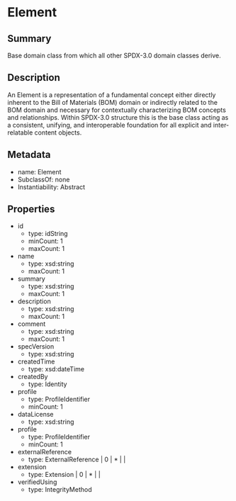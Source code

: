 # Element

## Summary

Base domain class from which all other SPDX-3.0 domain classes derive.

## Description

An Element is a representation of a fundamental concept either directly inherent
to the Bill of Materials (BOM) domain or indirectly related to the BOM domain
and necessary for contextually characterizing BOM concepts and relationships.
Within SPDX-3.0 structure this is the base class acting as a consistent,
unifying, and interoperable foundation for all explicit
and inter-relatable content objects.

## Metadata

- name: Element
- SubclassOf: none
- Instantiability: Abstract

## Properties

- id
  - type: idString
  - minCount: 1
  - maxCount: 1
- name
  - type: xsd:string
  - maxCount: 1
- summary
  - type: xsd:string
  - maxCount: 1
- description
  - type: xsd:string
  - maxCount: 1
- comment
  - type: xsd:string
  - maxCount: 1
- specVersion
  - type: xsd:string
- createdTime
  - type: xsd:dateTime
- createdBy
  - type: Identity
- profile
  - type: ProfileIdentifier
  - minCount: 1
- dataLicense
  - type: xsd:string
- profile
  - type: ProfileIdentifier
  - minCount: 1
- externalReference
  - type: ExternalReference | 0 | * | |
- extension
  - type: Extension | 0 | * | |
- verifiedUsing
  - type: IntegrityMethod

